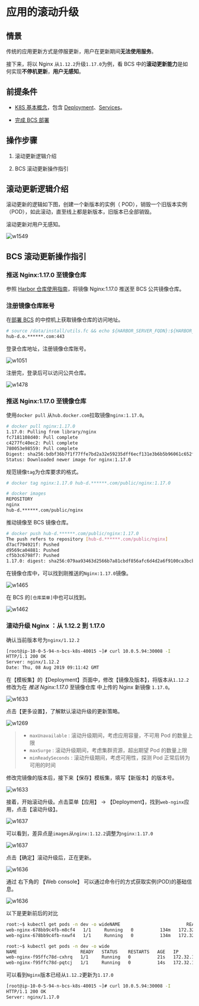 # 应用的滚动升级

## 情景
传统的应用更新方式是停服更新，用户在更新期间**无法使用服务**。

接下来，将以 Nginx 从`1.12.2`升级`1.17.0`为例，看 BCS 中的**滚动更新能力**是如何实现**不停机更新**，**用户无感知**。


## 前提条件

- [K8S 基本概念](https://kubernetes.io/zh/docs/concepts/)，包含 [Deployment](https://kubernetes.io/zh/docs/concepts/workloads/controllers/deployment/)、[Services](https://kubernetes.io/docs/concepts/services-networking/service/)。

- [完成 BCS 部署](5.1/部署维护/增强包安装/机器评估/bcs_evaluate.md)

## 操作步骤

1. 滚动更新逻辑介绍

2. BCS 滚动更新操作指引


## 滚动更新逻辑介绍

滚动更新的逻辑如下图，创建一个新版本的实例（ POD），销毁一个旧版本实例（POD），如此滚动，直至线上都是新版本，旧版本已全部销毁。

滚动更新对用户无感知。

![w1549](../assets/15652581859764.jpg)


## BCS 滚动更新操作指引

### 推送 Nginx:1.17.0 至镜像仓库

参照 [Harbor 仓库使用指南](5.1/bcs/Function/HarborGuide.md)，将镜像 Nginx:1.17.0 推送至 BCS 公共镜像仓库。


### 注册镜像仓库账号

在[部署 BCS](5.1/部署维护/增强包安装/机器评估/bcs_evaluate.md) 的中控机上获取镜像仓库的访问地址。

```bash
# source /data/install/utils.fc && echo ${HARBOR_SERVER_FQDN}:${HARBOR_SERVER_HTTPS_PORT}
hub-d.o.******.com:443
```

登录仓库地址，注册镜像仓库账号。

![w1051](../assets/15652566855628.jpg)

注册完，登录后可以访问公共仓库。

![w1478](../assets/15652567813655.jpg)

### 推送 Nginx:1.17.0 至镜像仓库

使用`docker pull` 从`hub.docker.com`拉取镜像`nginx:1.17.0`。

```bash
# docker pull nginx:1.17.0
1.17.0: Pulling from library/nginx
fc7181108d40: Pull complete
c4277fc40ec2: Pull complete
780053e98559: Pull complete
Digest: sha256:bdbf36b7f1f77ffe7bd2a32e59235dff6ecf131e3b6b5b96061c652f30685f3a
Status: Downloaded newer image for nginx:1.17.0
```

规范镜像`tag`为仓库要求的格式。

```bash
# docker tag nginx:1.17.0 hub-d.******.com/public/nginx:1.17.0

# docker images
REPOSITORY                                                                TAG                  IMAGE ID            CREATED             SIZE
nginx                                                                     1.17.0               719cd2e3ed04        8 weeks ago         109MB
hub-d.******.com/public/nginx                                           1.17.0               719cd2e3ed04        8 weeks ago         109MB
```

推动镜像至 BCS 镜像仓库。

```bash
# docker push hub-d.******.com/public/nginx:1.17.0
The push refers to repository [hub-d.******.com/public/nginx]
d7acf794921f: Pushed
d9569ca04881: Pushed
cf5b3c6798f7: Pushed
1.17.0: digest: sha256:079aa93463d2566b7a81cbdf856afc6d4d2a6f9100ca3bcbecf24ade92c9a7fe size: 948
```

在镜像仓库中，可以找到刚推送的`Nginx:1.17.0`镜像。

![w1465](../assets/15652572564612.jpg)

在 BCS 的`[仓库菜单]`中也可以找到。

![w1462](../assets/15652575817580.jpg)

### 滚动升级 Nginx ：从 1.12.2 到 1.17.0

确认当前版本号为`nginx/1.12.2`

```bash
[root@ip-10-0-5-94-n-bcs-k8s-40015 ~]# curl 10.0.5.94:30008 -I
HTTP/1.1 200 OK
Server: nginx/1.12.2
Date: Thu, 08 Aug 2019 09:11:42 GMT
```

在【模板集】的【Deployment】页面中，修改【镜像及版本】，将版本从`1.12.2`修改为在 *推送 Nginx:1.17.0* 至镜像仓库 中上传的 Nginx 新镜像 `1.17.0`。

![w1633](../assets/15652627456802.jpg)

点击【更多设置】，了解默认滚动升级的更新策略。

![w1269](../assets/15659379375124.jpg)
> - `maxUnavailable` : 滚动升级期间，考虑应用容量，不可用 Pod 的数量上限
> - `maxSurge` : 滚动升级期间，考虑集群资源，超出期望 Pod 的数量上限
> - `minReadySeconds` : 滚动升级期间，考虑可用性，探测 Pod 正常后转为可用的时间

修改完镜像的版本后，接下来【保存】模板集，填写【新版本】的版本号。

![w1633](../assets/15652627905254.jpg)

接着，开始滚动升级。点击菜单【应用】 -> 【Deployment】，找到`web-nginx`应用，点击【滚动升级】。

![w1637](../assets/15652616938580.jpg)

可以看到，差异点是`images`从`nginx:1.12.2`调整为`nginx:1.17.0`

![w1637](../assets/15652628433125.jpg)

点击【确定】滚动升级后，正在更新。

![w1636](../assets/15652628788988.jpg)

通过 右下角的 【Web console】 可以通过命令行的方式获取实例(POD)的基础信息。

![w1636](../assets/15652622109567.jpg)

以下是更新前后的对比

```bash
root:~$ kubectl get pods -n dev -o wideNAME                         READY   STATUS    RESTARTS   AGE    IP            NODE                           NOMINATED NODE
web-nginx-678bb9c4fb-m8cf4   1/1     Running   0          134m   172.32.1.18   ip-10-0-5-94-n-bcs-k8s-40015   <none>
web-nginx-678bb9c4fb-nxwf4   1/1     Running   0          134m   172.32.1.17   ip-10-0-5-94-n-bcs-k8s-40015   <none>

root:~$ kubectl get pods -n dev -o wide
NAME                        READY   STATUS    RESTARTS   AGE   IP            NODE                           NOMINATED NODE
web-nginx-f95ffc78d-cxhrq   1/1     Running   0          21s   172.32.1.20   ip-10-0-5-94-n-bcs-k8s-40015   <none>
web-nginx-f95ffc78d-pqtcj   1/1     Running   0          14s   172.32.1.21   ip-10-0-5-94-n-bcs-k8s-40015   <none>
```

可以看到`Nginx`版本已经从`1.12.2`更新为`1.17.0`

```bash
[root@ip-10-0-5-94-n-bcs-k8s-40015 ~]# curl 10.0.5.94:30008 -I
HTTP/1.1 200 OK
Server: nginx/1.17.0
```
